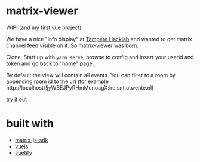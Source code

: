 # matrix-viewer

WIP! (and my first vue project)

We have a nice "info display" at [Tampere Hacklab](https://tampere.hacklab.fi/) and wanted to get matrix channel feed visible on it. So matrix-viewer was born.

Clone, Start up with ```yarn serve```, browse to config and insert your userid and token and go back to "home" page.

By default the view will contain all events. You can filter to a room by appending room id to the url (for example http://localhost/!jyWBEJPyRHmMunoagX:irc.snt.utwente.nl)

[try it out](https://tswfi.github.io/matrix-viewer/)

# built with

* [matrix-js-sdk](https://github.com/matrix-org/matrix-js-sdk)
* [vuejs](https://vuejs.org/)
* [vuetify](https://vuetifyjs.com/en/)
